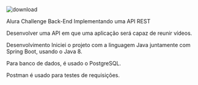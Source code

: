 
![download](https://user-images.githubusercontent.com/72658685/198035828-40e79ccc-5d3b-4115-8077-1632d7605dca.png)

Alura Challenge Back-End
Implementando uma API REST

Desenvolver uma API em que uma aplicação será capaz de reunir vídeos.

Desenvolvimento
Iniciei o projeto com a linguagem Java juntamente com Spring Boot, usando o Java 8.

Para banco de dados, é usado o PostgreSQL.

Postman é usado para testes de requisições.

